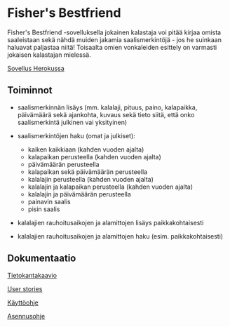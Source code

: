 # Fisher's Bestfriend

Fisher's Bestfriend -sovelluksella jokainen kalastaja voi pitää kirjaa omista saaleistaan
sekä nähdä muiden jakamia saalismerkintöjä - jos he suinkaan haluavat paljastaa niitä!
Toisaalta omien vonkaleiden esittely on varmasti jokaisen kalastajan mielessä.

[Sovellus Herokussa](https://quiet-stream-39899.herokuapp.com/)

## Toiminnot

- saalismerkinnän lisäys (mm. kalalaji, pituus, paino, kalapaikka, päivämäärä sekä ajankohta,
kuvaus sekä tieto siitä, että onko saalismerkintä julkinen vai yksityinen)

- saalismerkintöjen haku (omat ja julkiset):

  - kaiken kaikkiaan (kahden vuoden ajalta)
  - kalapaikan perusteella (kahden vuoden ajalta)
  - päivämäärän perusteella
  - kalapaikan sekä päivämäärän perusteella
  - kalalajin perusteella (kahden vuoden ajalta)
  - kalalajin ja kalapaikan perusteella (kahden vuoden ajalta)
  - kalalajin ja päivämäärän perusteella
  - painavin saalis
  - pisin saalis

- kalalajien rauhoitusaikojen ja alamittojen lisäys paikkakohtaisesti

- kalalajien rauhoitusaikojen ja alamittojen haku (esim. paikkakohtaisesti) 

## Dokumentaatio

[Tietokantakaavio](https://github.com/matiastamsi/KalastajanKaveri/blob/master/images/database_diagram.png)

[User stories](https://github.com/matiastamsi/KalastajanKaveri/blob/master/documentation/User_stories.md)

[Käyttöohje](https://github.com/matiastamsi/KalastajanKaveri/blob/master/documentation/kayttoohje.md)

[Asennusohje](https://github.com/matiastamsi/KalastajanKaveri/blob/master/documentation/asennusohje.md)
